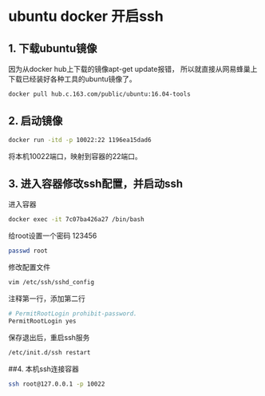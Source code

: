 # ubuntu docker 开启ssh

## 1. 下载ubuntu镜像
因为从docker hub上下载的镜像apt-get update报错， 
所以就直接从网易蜂巢上下载已经装好各种工具的ubuntu镜像了。

```sh
docker pull hub.c.163.com/public/ubuntu:16.04-tools 
```




## 2. 启动镜像

```sh
docker run -itd -p 10022:22 1196ea15dad6 
```

将本机10022端口，映射到容器的22端口。


## 3. 进入容器修改ssh配置，并启动ssh

进入容器 

```sh
docker exec -it 7c07ba426a27 /bin/bash 
```
给root设置一个密码 123456 

```sh
passwd root 
```

修改配置文件 

```sh
vim /etc/ssh/sshd_config 
```
注释第一行，添加第二行

```sh
# PermitRootLogin prohibit-password. 
PermitRootLogin yes
```
保存退出后，重启ssh服务 

```sh
/etc/init.d/ssh restart
```

##4. 本机ssh连接容器
```sh
ssh root@127.0.0.1 -p 10022
```